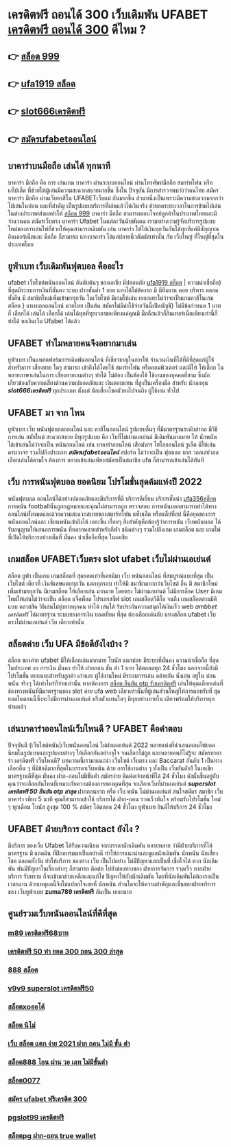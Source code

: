# เครดิตฟรี ถอนได้ 300 เว็บเดิมพัน UFABET [เครดิตฟรี ถอนได้ 300](https://www.ufaeat.com/register/) ดีไหม ?

## 👉 [สล็อต 999](https://www.ufaeat.com/register/)
## 👉 [ufa1919 สล็อต](https://www.ufaeat.com/ufabet-master-login/)
## 👉 [slot666เครดิตฟรี](https://www.ufaeat.com/)
## 👉 [สมัครufabetออนไลน์](https://www.ufaeat.com/regis-ufabet-master-free/)

##  บาคาร่าบนมือถือ เล่นได้ ทุกนาที 

บาคาร่า มือถือ คือ การ เล่นเกม  บาคาร่า ผ่านระบบออนไลน์ ผ่านโทรศัพท์มือถือ สมาร์ทโฟน หรือ แท็ปเล็ต ที่ช่วยให้ผู้เล่นมีความสะดวกสบายมากขึ้น ซึ่งใน ปัจจุบัน  มีการสำรวจพบว่าว่าคนไทย สมัครบาคาร่า มือถือ ผ่านเว็บคาสิโน UFABETเว็บแม่  กันมากขึ้น ส่วนหนึ่งเป็นเพราะมีความสะดวกมากกว่าไปเล่นในบ่อน และที่สำคัญ เป็นรูปแบบบริการที่เล่นแล้วได้เงินจริง ช่วยลดระยะเวลาในการข้ามไปเล่นในต่างประเทศส่งผลทำให้ [สล็อต 999](https://www.ufaeat.com/ufabet-master-login/) บาคาร่า มือถือ สามารถตอบโจทย์ลูกค้าในประเทศไทยและมีจำนวนคน  สมัครเว็บตรง บาคาร่า Ufabet  ในแต่ละวันนับพันคน เรามาทำความรู้จักบริการรูปแบบใหม่ของการเล่นไพ่ที่ช่วยให้คุณสามารถเดิมพัน  เล่น บาคาร่า ให้ได้เงินทุกวันกันได้ทุกทีแค่มีสัญญาณอินเตอร์เน็ตและ มือถือ ก็สามารถ แทงบาคาร่า ได้แค่ปลายนิ้วสัมผัสเท่านั้น กับ  เว็บใหญ่ ที่ใหญ่ที่สุดในประเทศไทย


## ยูฟ่าเบท   เว็บเดิมพันฟุตบอล  คืออะไร 

 ufabet  เว็บไซต์พนันออนไลน์  อันดับต้นๆ  ของเอเชีย มีปลอดภัย [ufa1919 สล็อต](https://www.ufaeat.com/) | ความน่าเชื่อถือ} ที่สุดมีระบบการเงินที่มั่นคง ระบบ ฝากขั้นต่ำ 1 บาท  แทงได้ไม่ต้องรอ มี มีทีมงาน คอย บริหาร ตลอดทั้งคืน มี สมาชิกใหม่เพิ่มเข้ามาทุกวัน ในเว็บไซต์ มีเกมให้เล่น เยอะแยะไม่ว่าจะเป็นเกมคาสิโนเกมสล็อต  } แทงบอลออนไลน์  มวยไทย เป็นต้น  สมัครไม่มีค่าใช้จ่ายวันนี้เปิดบัญชี} ไม่มีข้อกำหนด  1 บาทก็ เลือกได้ เล่นได้  เลือกได้ เล่นได้ทุกที่ทุกเวลาขอเพียงแค่คุณมี มือถือแล้วก็อินเทอร์เน็ตเพียงเท่านี้ก็ ทำได้ หาเงินเว็บ Ufabet ได้แล้ว


## UFABET ทำไมหลายคนจึงอยากมาเล่น
 ยูฟ่าเบท  เป็นแพลตฟอร์มการเดิมพันออนไลน์ ที่เชี่ยวชาญในการให้ จำนวนเงินที่ได้ที่ดีที่สุดแก่ผู้ใช้ สำหรับการ เสี่ยงทาย ใดๆ สามารถ เข้าถึงได้โดยใช้  สมาร์ทโฟน หรือคอมพิวเตอร์ และมีให้  ให้เลือก ในหลายภาษาเล่นในการ  เสี่ยงทายเกมต่างๆ  ทำได้  ไม่ต้อง เป็นต้องใช้ ใช้งานของบุคคลที่สาม ซึ่งมักเกี่ยวข้องกับความเสี่ยงด้านความปลอดภัยและ  เงินตอบแทน ที่สูงป็นเครื่องมือ สำหรับ  นักลงทุน ***slot666เครดิตฟรี*** ทุกประเภท ตั้งแต่ นักเสี่ยงโชคตัวยงไปจนถึง ผู้ใช้งาน ทั่วไป


## UFABET มา จาก ไหน

ยูฟ่าเบท   เว็บ พนันฟุตบอลออนไลน์    และ   คาสิโนออนไลน์    รูปแบบอื่นๆ   ที่มีมาตรฐานระดับสากล  มีวิธีการเล่น  สมัยใหม่   สะดวกสบาย    มีทุกรูปแบบ คือ   เว็บที่ไม่ผ่านเอเย่นต์ มีเดิมพันมากมาย   ให้ นักพนัน  ได้เข้าเล่นไม่ว่าจะเป็น  พนันออนไลน์   เช่น  บาคาร่าออนไลน์   เสือมังกร ไฮโลออนไลน์    รูเล็ต   มีให้เล่นครบวงจร   รวมไปถึงประเภท ***สมัครufabetออนไลน์*** สปอร์ต   ไม่ว่าจะเป็น ฟุตบอล    บาส   วอลเล่ย์วอล  
 เลือกเล่นได้ตามใจ   ต้องการ   อยากเข้าเล่นเพียงสมัครเป็นสมาชิก    ufa ก็สามารถเข้าเล่นได้ทันที


## เว็บ  การพนันฟุตบอล  ยอดนิยม โปรโมชั่นสุดค้มแห่งปี 2022

 พนันฟุตบอล ออนไลน์ได้อย่างปลอดภัยและมีบริการที่ดี บริการดีเยี่ยม บริการชั้นนำ [ufa356สล็อต](https://www.ufaeat.com/ทางเข้ายูฟ่าเบท-ufabet/) การพนัน  footballนั้นถูกกฎหมายและคุณไม่สามารถถูก ตรวจสอบ การพนันบอลสามารถทำได้ทางออนไลน์ทั้งหมดและด้วยความสะดวกสบายของสมาร์ทโฟน แท็บเล็ต หรือแล็ปท็อป นี่คือยุคของการพนันออนไลน์และ เซียนพนันเข้าถึงได้ เยอะขึ้น เรื่อยๆ สิ่งสำคัญคือต้องรู้ว่าการพนัน  เว็บพนันบอล ได้รับอนุญาตให้เสนอการพนัน ที่หลากหลายสำหรับกีฬา ชนิดต่างๆ รวมไปถึงเกม เกมสล็อต  และ เกมไพ่  ที่เปิดให้บริการอย่างเต็มที่ มั่นคง น่าเชื่อถือที่สุด ในเอเชีย

##  เกมสล็อต  UFABETเว็บตรง  slot  ufabet เว็บไม่ผ่านเอเย่นต์

สล็อต   ยูฟ่า เป็นเกม เกมสล็อตที่ สุดยอดเท่าที่เคยมีมา  เว็บ  พนันออนไลน์  ที่สมบูรณ์แบบที่สุด เป็นเว็บไซต์ เดียวที่ เงินพิเศษแตกทุกวัน แตกทุกรอบ ทำให้มี สมาชิกมากกว่าเว็บไซต์ อื่น มี สมาชิกใหม่เพิ่มเข้ามาทุกวัน มีเกมสล็อต ให้เลือกเล่น มากมาย  โดยตรง ไม่ผ่านเอเย่นต์  ไม่มีการล็อค User  มีเกมใหม่ให้เล่นไม่ว่าจะเป็น สล็อต   แจ็คพ็อต  โปรเกรสซีฟ slot   เกมสล็อตวีดีโอ จนถึง เกมสล็อตสามมิติแบบ คลาสสิค วิธีเล่นไม่ยุ่งยากทุกคน ทำได้ เล่นได้ รับประกันความสนุกได้เงินเร็ว  web  *ambbet เครดิตฟรี* ได้มาตรฐาน ระบบทางการเงิน ยอดเยี่ยม ที่สุด ต้องเลือกเล่นกับ  แทงสล็อต ufabet  เว็บตรงไม่ผ่านเอเย่นต์    เว็บ เดียวเท่านั้น


##  สล็อตค่าย เว็บ UFA มีข้อดียังไงบ้าง ?

สล็อต ของค่าย ufabet มีให้เลือกเล่นมากมาย โบนัส  แตกบ่อย มีระบบที่มั่นคง  ความน่าเชื่อถือ ที่สุดในประเทศ  งบ การเงิน มั่นคง   ทำให้ ฝากถอน ขั้น ต่ํา 1 บาท ได้ตลอดทุก 24 ชั่วโมง นอกจากนี้ยังมี โปรโมชั่น  เยอะแยะสำหรับลูกค้า เก่าและ ผู้ใช้งานใหม่ มีระบบการเล่น  คล้ายกัน นั่งเล่น อยู่ใน บ่อนพนัน จริงๆ ได้เท่าไหร่ก็จ่ายเท่านั้น หากต้องการ [สล็อต ยืนยัน otp รับเครดิตฟรี](https://www.ufaeat.com/ทางเข้ายูฟ่าเบท-ufabet/) เล่นให้คุณเลือกเล่นที่ ช่องทางพนันที่มีมาตรฐานของ slot ค่าย ufa web เดียวเท่านั้นที่ผู้เล่นส่วนใหญ่ให้การตอบรับที่ สุดยอดในตอนนี้ซึ่งจะไม่มีการผ่านเอเย่นต์ หรือตัวแทนใดๆ มีทุกอย่างภายใน เดียวพร้อมให้บริการทุกท่านแล้ว


## เล่นบาคาร่าออนไลน์เว็บไหนดี ? UFABET คือคำตอบ

ปัจจุบันมี {เว็บไซต์พนัน|เว็บพนันออนไลน์ ไม่ผ่านเอเย่นต์ 2022  หลายแห่งที่นำเสนอเกมไพ่ยอดนิยมในรูปแบบและรูปแบบต่างๆ ให้เลือกกันอย่างจุใจ จนเลือกไม่ถูก และหลายคนก็ไม่รู้จะ  สมัครบาคาร่า เครดิตฟรี เว็บไหนดี? บทความนี้เรามาแนะนำ เว็บไซต์ เว็บตรง และ Baccarat อันดับ 1 เป็นทางเลือกอื่น ๆ ที่มีข้อดีมากที่สุดในบรรดาเว็บพนัน ด้วย  การใช้งานต่าง ๆ  ทั้งเป็น  เว็บอันดับ1   ในเอเชีย มาตรฐานดีที่สุด มั่นคง ฝาก-ถอนไม่มีขั้นต่ำ  สมัครง่าย ติดต่อเจ้าหน้าที่ได้ 24 ชั่วโมง  ดังนั้นขึ้นอยู่กับคุณว่าจะเลือกอันไหนที่เหมาะกับความต้องการของคุณที่สุด จะเลือกเว็บที่ผ่านเอเย่นต์ ***superslot เครดิตฟรี 50 ยืนยัน otp ล่าสุด*** ฝากถอนยาก หรือ  เว็บ พนัน ไม่ผ่านเอเย่นต์ สนใจสมัคร สมาชิก เว็บบาคาร่า  เพียง 5 นาที คุณก็สามารถเข้าใช้ บริการได้ ฝาก-ถอน รวดเร็วทันใจ พร้อมรับโปรโมชั่น ใหม่ ๆ ทุกเดือน โบนัส สูงสุด 100 % สมัคร ได้ตลอด 24 ชั่วโมง   ยูฟ่าเบท ยินดีให้บริการ 24 ชั่วโมง 

## UFABET ฝ่ายบริการ  contact ยังไง ?

มีบริการ ของเว็บ Ufabet   ได้รับความนิยม จากบรรดานักเดิมพัน   หลายหลาย ว่ามีฝ่ายบริการที่ได้มาตรฐาน  มี แอดมิน ที่ฝึกอบรมมาเป็นอย่างดี ทำให้การแนะนำและดูแลนักเดิมพัน นักพนัน นักเสี่ยงโชค  ตลอดทั้งวัน  ทำให้บริการ ของทาง เว็บ เป็นไปอย่าง ไม่มีปัญหาและเป็นที่  เชื่อใจได้  หาก นักเดิมพัน พันมีปัญหาในเรื่องต่างๆ ก็สามารถ ติดต่อ  ไปยังช่องทางของ ฝ่ายการจัดการ   รวดเร็ว  หากฝ่ายบริการ  รับทราบ  ก็จะเข้ามาช่วยเหลือและแก้ไข ปัญหาให้กับนักเดิมพัน  โดยที่นักเดิมพันไม่ต้องรอเป็นเวลานาน ด้วยเหตุผลนี้จึงไม่แปลกใจเลยที่ นักพนัน ส่วนใดจะให้ความสำคัญและชื่นชอบฝ่ายบริการ ของ เว็บยูฟ่าเบท **zuma789 เครดิตฟรี**  กันเป็น  เยอะมาก 


## ศูนย์รวมเว็บพนันออนไลน์ที่ดีที่สุด

### [m89 เครดิตฟรี68บาท](https://atom.io/themes/UFAEAT%20ทางเข้า%20เว็บตรง%20UFABET%20g2gสล็อต%20008%20สล็อต%20ฟรีเครดิต%20100%)
### [เครดิตฟรี 50 ทํา ยอด 300 ถอน 300 ล่าสุด](https://atom.io/themes/UFAEAT%20ทางเข้า%20เว็บตรง%20UFABET%20สล็อต%20เครดิต%20ฟรี%20100%20ไม่%20ต้อง%20แชร์2021ล่าสุด%20008%20สล็อต%20ฟรีเครดิต%20100%)
### [888 สล็อต](https://atom.io/themes/UFAEAT%20ทางเข้า%20เว็บตรง%20UFABET%20สล็อต%20เว็บตรงไม่ผ่านเอเย่นต์%202021%20008%20สล็อต%20ฟรีเครดิต%20100%)
### [v9v9 superslot เครดิตฟรี50](https://atom.io/themes/UFAEAT%20ทางเข้า%20เว็บตรง%20UFABET%20เครดิตฟรี58ไม่ต้องฝากไม่ต้องแชร์%20008%20สล็อต%20ฟรีเครดิต%20100%)
### [สล็อตxoออโต้](https://atom.io/themes/UFAEAT%20ทางเข้า%20เว็บตรง%20UFABET%20เครดิตฟรี%2058%20008%20สล็อต%20ฟรีเครดิต%20100%)
### [สล็อต นีโม่](https://atom.io/themes/UFAEAT%20ทางเข้า%20เว็บตรง%20UFABET%20สล็อต%209999%20008%20สล็อต%20ฟรีเครดิต%20100%)
### [เว็บ สล็อต แตก ง่าย 2021 ฝาก ถอน ไม่มี ขั้น ต่ํา](https://atom.io/themes/UFAEAT%20ทางเข้า%20เว็บตรง%20UFABET%20เครดิตฟรี50กดรับหน้าเว็บ%20008%20สล็อต%20ฟรีเครดิต%20100%)
### [สล็อต888 โอน ผ่าน วอ เลท ไม่มีขั้นต่ํา](https://atom.io/themes/UFAEAT%20ทางเข้า%20เว็บตรง%20UFABET%20สมัครufabet%20คืนค่าคอม%20008%20สล็อต%20ฟรีเครดิต%20100%)
### [สล็อต0077](https://atom.io/themes/UFAEAT%20ทางเข้า%20เว็บตรง%20UFABET%20สล็อต69%20008%20สล็อต%20ฟรีเครดิต%20100%)
### [สมัคร ufabet ฟรีเครดิต 300](https://atom.io/themes/UFAEAT%20ทางเข้า%20เว็บตรง%20UFABET%2075r%20เครดิตฟรี%20008%20สล็อต%20ฟรีเครดิต%20100%)
### [pgslot99 เครดิตฟรี](https://atom.io/themes/UFAEAT%20ทางเข้า%20เว็บตรง%20UFABET%20spbet99%20เครดิตฟรี%20008%20สล็อต%20ฟรีเครดิต%20100%)
### [สล็อตpg ฝาก-ถอน true wallet](https://atom.io/themes/UFAEAT%20ทางเข้า%20เว็บตรง%20UFABET%201ufabet%20เครดิตฟรี%20008%20สล็อต%20ฟรีเครดิต%20100%)